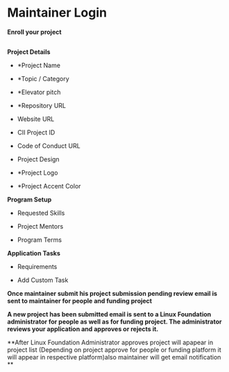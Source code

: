 # Maintainer Login

**Enroll your project**</br>
##
**Project Details**   

<ul><li>*Project Name</br></li></ul>
<ul><li>*Topic / Category</br></li></ul>
<ul><li>*Elevator pitch</br></li></ul>
<ul><li>*Repository URL</br></li></ul>
<ul><li>Website URL</br></li></ul>
<ul><li>CII Project ID</br></li></ul>
<ul><li>Code of Conduct URL</br></li></ul>
<ul><li>Project Design</br></li></ul>
<ul><li>*Project Logo</br></li></ul>
<ul><li>*Project Accent Color</br></li></ul>


**Program Setup** </br>
<ul><li>Requested Skills</br></li></ul>
<ul><li>Project Mentors</br></li></ul>
<ul><li>Program Terms</br></li></ul>


**Application Tasks** </br>
<ul><li>Requirements</br></li></ul>
<ul><li>Add Custom Task</br></li></ul>

**Once maintainer submit his project submission pending review email is sent to maintainer for people and funding project** 

**A new project has been submitted email is sent to a Linux Foundation administrator for people as well as for funding project. The administrator reviews your application and approves or rejects it.**


**After Linux Foundation Administrator approves project will apapear in project list (Depending on project approve for people or funding platform it will appear in respective platform)also maintainer will get email notification **

##
